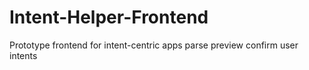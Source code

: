 # Intent-Helper-Frontend
Prototype frontend for intent-centric apps parse preview  confirm user intents
